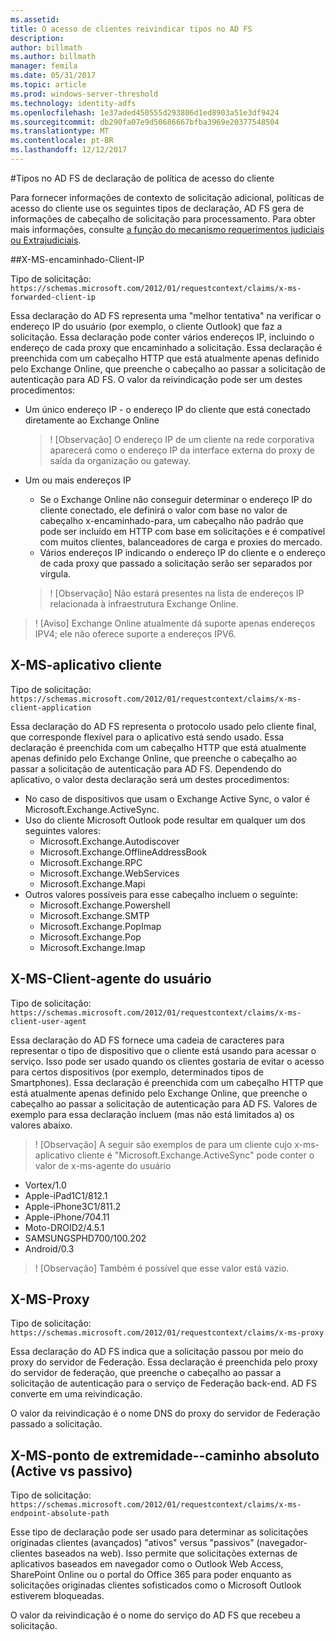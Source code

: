 ```yaml
---
ms.assetid: 
title: O acesso de clientes reivindicar tipos no AD FS
description: 
author: billmath
ms.author: billmath
manager: femila
ms.date: 05/31/2017
ms.topic: article
ms.prod: windows-server-threshold
ms.technology: identity-adfs
ms.openlocfilehash: 1e37aded450555d293806d1ed8903a51e3df9424
ms.sourcegitcommit: db290fa07e9d50686667bfba3969e20377548504
ms.translationtype: MT
ms.contentlocale: pt-BR
ms.lasthandoff: 12/12/2017
---
```

#<a name="client-access-policy-claim-types-in-ad-fs"></a>Tipos no AD FS de declaração de política de acesso do cliente

Para fornecer informações de contexto de solicitação adicional, políticas de acesso do cliente use os seguintes tipos de declaração, AD FS gera de informações de cabeçalho de solicitação para processamento.  Para obter mais informações, consulte [a função do mecanismo requerimentos judiciais ou Extrajudiciais](../technical-reference/the-role-of-the-claims-engine.md).

##<a name="x-ms-forwarded-client-ip"></a>X-MS-encaminhado-Client-IP

Tipo de solicitação: `https://schemas.microsoft.com/2012/01/requestcontext/claims/x-ms-forwarded-client-ip`

Essa declaração do AD FS representa uma "melhor tentativa" na verificar o endereço IP do usuário (por exemplo, o cliente Outlook) que faz a solicitação. Essa declaração pode conter vários endereços IP, incluindo o endereço de cada proxy que encaminhado a solicitação.  Essa declaração é preenchida com um cabeçalho HTTP que está atualmente apenas definido pelo Exchange Online, que preenche o cabeçalho ao passar a solicitação de autenticação para AD FS. O valor da reivindicação pode ser um destes procedimentos:


- Um único endereço IP - o endereço IP do cliente que está conectado diretamente ao Exchange Online

    >! [Observação] O endereço IP de um cliente na rede corporativa aparecerá como o endereço IP da interface externa do proxy de saída da organização ou gateway.

- Um ou mais endereços IP
    - Se o Exchange Online não conseguir determinar o endereço IP do cliente conectado, ele definirá o valor com base no valor de cabeçalho x-encaminhado-para, um cabeçalho não padrão que pode ser incluído em HTTP com base em solicitações e é compatível com muitos clientes, balanceadores de carga e proxies do mercado.
    - Vários endereços IP indicando o endereço IP do cliente e o endereço de cada proxy que passado a solicitação serão ser separados por vírgula.

    >! [Observação] Não estará presentes na lista de endereços IP relacionada à infraestrutura Exchange Online.


>! [Aviso] Exchange Online atualmente dá suporte apenas endereços IPV4; ele não oferece suporte a endereços IPV6. 


## <a name="x-ms-client-application"></a>X-MS-aplicativo cliente

Tipo de solicitação: `https://schemas.microsoft.com/2012/01/requestcontext/claims/x-ms-client-application`

Essa declaração do AD FS representa o protocolo usado pelo cliente final, que corresponde flexível para o aplicativo está sendo usado.  Essa declaração é preenchida com um cabeçalho HTTP que está atualmente apenas definido pelo Exchange Online, que preenche o cabeçalho ao passar a solicitação de autenticação para AD FS. Dependendo do aplicativo, o valor desta declaração será um destes procedimentos:



- No caso de dispositivos que usam o Exchange Active Sync, o valor é Microsoft.Exchange.ActiveSync. 
- Uso do cliente Microsoft Outlook pode resultar em qualquer um dos seguintes valores:
    - Microsoft.Exchange.Autodiscover
    - Microsoft.Exchange.OfflineAddressBook
    - Microsoft.Exchange.RPC
    - Microsoft.Exchange.WebServices
    - Microsoft.Exchange.Mapi
- Outros valores possíveis para esse cabeçalho incluem o seguinte:
    - Microsoft.Exchange.Powershell
    - Microsoft.Exchange.SMTP
    - Microsoft.Exchange.PopImap
    - Microsoft.Exchange.Pop
    - Microsoft.Exchange.Imap

## <a name="x-ms-client-user-agent"></a>X-MS-Client-agente do usuário

Tipo de solicitação: `https://schemas.microsoft.com/2012/01/requestcontext/claims/x-ms-client-user-agent`

Essa declaração do AD FS fornece uma cadeia de caracteres para representar o tipo de dispositivo que o cliente está usando para acessar o serviço. Isso pode ser usado quando os clientes gostaria de evitar o acesso para certos dispositivos (por exemplo, determinados tipos de Smartphones).  Essa declaração é preenchida com um cabeçalho HTTP que está atualmente apenas definido pelo Exchange Online, que preenche o cabeçalho ao passar a solicitação de autenticação para AD FS. Valores de exemplo para essa declaração incluem (mas não está limitados a) os valores abaixo.
>! [Observação] A seguir são exemplos de para um cliente cujo x-ms-aplicativo cliente é "Microsoft.Exchange.ActiveSync" pode conter o valor de x-ms-agente do usuário

- Vortex/1.0
- Apple-iPad1C1/812.1
- Apple-iPhone3C1/811.2
- Apple-iPhone/704.11
- Moto-DROID2/4.5.1
- SAMSUNGSPHD700/100.202
- Android/0.3

>! [Observação] Também é possível que esse valor está vazio.


## <a name="x-ms-proxy"></a>X-MS-Proxy

Tipo de solicitação: `https://schemas.microsoft.com/2012/01/requestcontext/claims/x-ms-proxy`

Essa declaração do AD FS indica que a solicitação passou por meio do proxy do servidor de Federação.  Essa declaração é preenchida pelo proxy do servidor de federação, que preenche o cabeçalho ao passar a solicitação de autenticação para o serviço de Federação back-end. AD FS converte em uma reivindicação. 

O valor da reivindicação é o nome DNS do proxy do servidor de Federação passado a solicitação.

## <a name="x-ms-endpoint-absolute-path-active-vs-passive"></a>X-MS-ponto de extremidade--caminho absoluto (Active vs passivo)

Tipo de solicitação: `https://schemas.microsoft.com/2012/01/requestcontext/claims/x-ms-endpoint-absolute-path`

Esse tipo de declaração pode ser usado para determinar as solicitações originadas clientes (avançados) "ativos" versus "passivos" (navegador-clientes baseados na web). Isso permite que solicitações externas de aplicativos baseados em navegador como o Outlook Web Access, SharePoint Online ou o portal do Office 365 para poder enquanto as solicitações originadas clientes sofisticados como o Microsoft Outlook estiverem bloqueadas.

O valor da reivindicação é o nome do serviço do AD FS que recebeu a solicitação.
